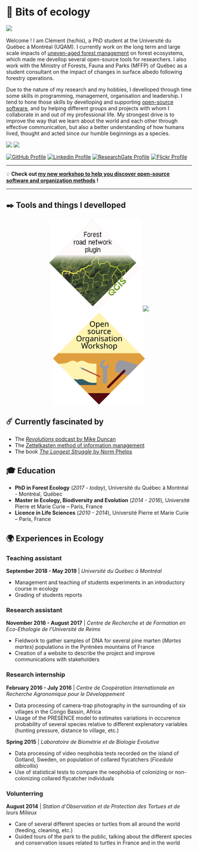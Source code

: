 # 🍃 Bits of ecology

![](https://user-images.githubusercontent.com/41070328/114421017-d9610500-9b82-11eb-839b-80597308a7e1.png)

Welcome ! I am Clément (he/his), a PhD student at the Université du Québec à Montréal (UQAM). I currently work on the long term and large scale impacts of [uneven-aged forest management](https://forestrypedia.com/even-aged-forests-vs-uneven-aged-forests/) on forest ecosystems, which made me devellop several open-source tools for researchers. I also work with the Ministry of Forests, Fauna and Parks (MFFP) of Québec as a student consultant on the impact of changes in surface albedo following forestry operations.

Due to the nature of my research and my hobbies, I develloped through time some skills in programming, management, organisation and leadership. I tend to hone those skills by develloping and supporting [open-source software](https://en.wikipedia.org/wiki/Open-source_software), and by helping different groups and projects with whom I collaborate in and out of my professional life. My strongest drive is to improve the way that we learn about the world and each other through effective communication, but also a better understanding of how humans lived, thought and acted since our humble beginnings as a species.

![](https://img.shields.io/badge/Langage-French%20(native)-D72347) ![](https://img.shields.io/badge/Langage-English%20(C2)-D72347)

[![GitHub Profile](https://img.shields.io/badge/GitHub-Klemet-lightgrey?logo=GitHub)](https://github.com/Klemet) 
[![Linkedin Profile](https://img.shields.io/badge/Linkedin-Cl%C3%A9ment%20Hardy-0A66C2?logo=linkedin)](https://www.linkedin.com/in/clement-hardy-ecology/) 
[![ResearchGate Profile](https://img.shields.io/badge/ResearchGate-Cl%C3%A9ment%20Hardy-00CCBB?logo=researchgate)](https://www.researchgate.net/profile/Clement-Hardy-3) 
[![Flickr Profile](https://img.shields.io/badge/Flickr-Cl%C3%A9ment%20De%20Riv-347deb?logo=flickr)](https://flickr.com/photos/135911843@N03/)

* * *

💡 **Check out [my new workshop to help you discover open-source software and organization methods](https://klemet.github.io/Workshop-Organization-EN/) !**

* * *

## ✒️ Tools and things I develloped

<p align="center">
<a href="https://github.com/Klemet/ForestRoadNetworkPluginForQGIS">
<img src="https://raw.githubusercontent.com/Klemet/ForestRoadNetworkPluginForQGIS/master/Logo_FR_Plugin.svg" width="250"></a> <a href="https://github.com/Klemet/LANDIS-II-Forest-Roads-Simulation-module">
<img src="https://raw.githubusercontent.com/Klemet/LANDIS-II-Forest-Roads-Simulation-module/master/docs/FRS_module_logo.svg" width="250"></a> 
<a href="https://klemet.github.io/Workshop-Organization-EN/">
<img src="https://raw.githubusercontent.com/Klemet/Workshop-Organization-EN/main/imgs/Logo%20atelier%20organisation%20EN.svg" width="250"></a>
 </p>
  
## ☄️ Currently fascinated by

- The [*Revolutions* podcast by Mike Duncan](https://thehistoryofrome.typepad.com/)
- The [Zettelkasten method of information management](https://zettelkasten.de/posts/overview/)
- The book [*The Longest Struggle* by Norm Phelps](https://www.goodreads.com/book/show/1890134.The_Longest_Struggle)

## 🎓 Education

- **PhD in Forest Ecology** (*2017 - today*), Université du Québec à Montréal - Montréal, Québec
- **Master in Ecology, Biodiversity and Evolution** (*2014 - 2016*), Université Pierre et Marie Curie – Paris, France
- **Licence in Life Sciences** (*2010 - 2014*), Université Pierre et Marie Curie – Paris, France

## 🌍 Experiences in Ecology

### **Teaching assistant**
**September 2018 - May 2019** | *Université du Québec à Montréal*
- Management and teaching of students experiments in an introductory course in ecology
- Grading of students reports

### **Research assistant**
**November 2016 - August 2017** | *Centre de Recherche et de Formation en Eco-Ethologie de l'Université de Reims*
- Fieldwork to gather samples of DNA for several pine marten (*Martes martes*) populations in the Pyrénées mountains of France
- Creation of a website to describe the project and improve communications with stakeholders

### **Research internship**
**February 2016 - July 2016** | *Centre de Coopération Internationale en Recherche Agronomique pour le Développement*
- Data processing of camera-trap photography in the surrounding of six villages in the Congo Bassin, Africa
- Usage of the PRESENCE model to estimates variations in occurence probability of several species relative to different explenatory variables (hunting pressure, distance to village, etc.)

**Spring 2015** | *Laboratoire de Biométrie et de Biologie Evolutive*
- Data processing of video neophobia tests recorded on the island of Gotland, Sweden, on population of collared flycatchers (*Ficedula albicollis*)
- Use of statistical tests to compare the neophobia of colonizing or non-colonizing collared flycatcher individuals

### **Volunterring**
**August 2014** | *Station d'Observation et de Protection des Tortues et de leurs Milieux*
- Care of several different species or turtles from all around the world (feeding, cleaning, etc.)
- Guided tours of the park to the public, talking about the different species and conservation issues related to turtles in France and in the world
